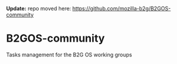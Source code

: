 **Update:** repo moved here: https://github.com/mozilla-b2g/B2GOS-community

# B2GOS-community
Tasks management for the B2G OS working groups
